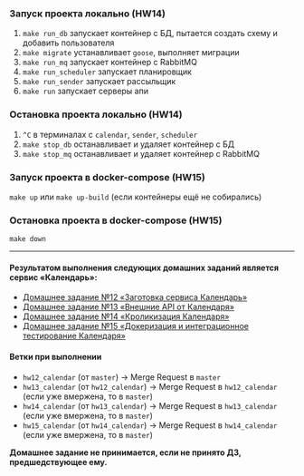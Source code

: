 ### Запуск проекта локально (HW14)
1) `make run_db` запускает контейнер с БД, пытается создать схему и добавить пользователя
2) `make migrate` устанавливает `goose`, выполняет миграции
3) `make run_mq` запускает контейнер с RabbitMQ
4) `make run_scheduler` запускает планировщик
5) `make run_sender` запускает рассыльщик
6) `make run` запускает серверы апи

### Остановка проекта локально (HW14)
1) `^С` в терминалах с `calendar`, `sender`, `scheduler`
2) `make stop_db` останавливает и удаляет контейнер с БД
3) `make stop_mq` останавливает и удаляет контейнер с RabbitMQ

### Запуск проекта в docker-compose (HW15)

`make up` или `make up-build` (если контейнеры ещё не собирались)

### Остановка проекта в docker-compose (HW15)

`make down`

----

#### Результатом выполнения следующих домашних заданий является сервис «Календарь»:
- [Домашнее задание №12 «Заготовка сервиса Календарь»](./docs/12_README.md)
- [Домашнее задание №13 «Внешние API от Календаря»](./docs/13_README.md)
- [Домашнее задание №14 «Кроликизация Календаря»](./docs/14_README.md)
- [Домашнее задание №15 «Докеризация и интеграционное тестирование Календаря»](./docs/15_README.md)

#### Ветки при выполнении
- `hw12_calendar` (от `master`) -> Merge Request в `master`
- `hw13_calendar` (от `hw12_calendar`) -> Merge Request в `hw12_calendar` (если уже вмержена, то в `master`)
- `hw14_calendar` (от `hw13_calendar`) -> Merge Request в `hw13_calendar` (если уже вмержена, то в `master`)
- `hw15_calendar` (от `hw14_calendar`) -> Merge Request в `hw14_calendar` (если уже вмержена, то в `master`)

**Домашнее задание не принимается, если не принято ДЗ, предшедствующее ему.**
